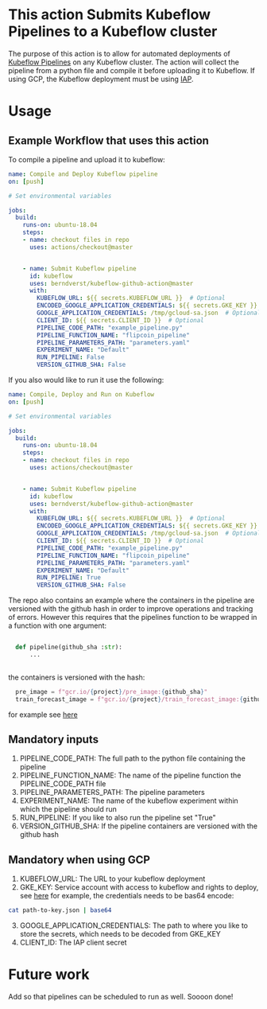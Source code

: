 # This action Submits Kubeflow Pipelines to a Kubeflow cluster

The purpose of this action is to allow for automated deployments of [Kubeflow Pipelines](https://github.com/kubeflow/pipelines) on any Kubeflow cluster. The action will collect the pipeline from a python file and compile it before uploading it to Kubeflow. If using GCP, the Kubeflow deployment must be using [IAP](https://www.kubeflow.org/docs/gke/deploy/monitor-iap-setup/).

# Usage

## Example Workflow that uses this action 


To compile a pipeline and upload it to kubeflow: 

```yaml
name: Compile and Deploy Kubeflow pipeline
on: [push]

# Set environmental variables

jobs:
  build:
    runs-on: ubuntu-18.04
    steps:
    - name: checkout files in repo
      uses: actions/checkout@master


    - name: Submit Kubeflow pipeline
      id: kubeflow
      uses: berndverst/kubeflow-github-action@master
      with:
        KUBEFLOW_URL: ${{ secrets.KUBEFLOW_URL }}  # Optional
        ENCODED_GOOGLE_APPLICATION_CREDENTIALS: ${{ secrets.GKE_KEY }}  # Optional
        GOOGLE_APPLICATION_CREDENTIALS: /tmp/gcloud-sa.json  # Optional
        CLIENT_ID: ${{ secrets.CLIENT_ID }}  # Optional
        PIPELINE_CODE_PATH: "example_pipeline.py"
        PIPELINE_FUNCTION_NAME: "flipcoin_pipeline"
        PIPELINE_PARAMETERS_PATH: "parameters.yaml"
        EXPERIMENT_NAME: "Default"
        RUN_PIPELINE: False
        VERSION_GITHUB_SHA: False

```

If you also would like to run it use the following: 

```yaml
name: Compile, Deploy and Run on Kubeflow
on: [push]

# Set environmental variables

jobs:
  build:
    runs-on: ubuntu-18.04
    steps:
    - name: checkout files in repo
      uses: actions/checkout@master


    - name: Submit Kubeflow pipeline
      id: kubeflow
      uses: berndverst/kubeflow-github-action@master
      with:
        KUBEFLOW_URL: ${{ secrets.KUBEFLOW_URL }}  # Optional
        ENCODED_GOOGLE_APPLICATION_CREDENTIALS: ${{ secrets.GKE_KEY }}  # Optional
        GOOGLE_APPLICATION_CREDENTIALS: /tmp/gcloud-sa.json  # Optional
        CLIENT_ID: ${{ secrets.CLIENT_ID }}  # Optional
        PIPELINE_CODE_PATH: "example_pipeline.py"
        PIPELINE_FUNCTION_NAME: "flipcoin_pipeline"
        PIPELINE_PARAMETERS_PATH: "parameters.yaml"
        EXPERIMENT_NAME: "Default"
        RUN_PIPELINE: True
        VERSION_GITHUB_SHA: False

```
The repo also contains an example where the containers in the pipeline are versioned with the github hash in order to improve operations and tracking of errors. However this requires that the pipelines function to be wrapped in a function with one argument: 

```python 

  def pipeline(github_sha :str):
      ... 
      
```

the containers is versioned with the hash: 


```python
  pre_image = f"gcr.io/{project}/pre_image:{github_sha}"
  train_forecast_image = f"gcr.io/{project}/train_forecast_image:{github_sha}"

```
      
for example see [here](https://github.com/NikeNano/kubeflow-github-action/blob/master/forecast_peython_wiki/deployment/pipline.py)

## Mandatory inputs

1) PIPELINE_CODE_PATH: The full path to the python file containing the pipeline
2) PIPELINE_FUNCTION_NAME: The name of the pipeline function the PIPELINE_CODE_PATH file
3) PIPELINE_PARAMETERS_PATH: The pipeline parameters
4) EXPERIMENT_NAME: The name of the kubeflow experiment within which the pipeline should run
5) RUN_PIPELINE: If you like to also run the pipeline set "True"
6) VERSION_GITHUB_SHA: If the pipeline containers are versioned with the github hash

## Mandatory when using GCP

1) KUBEFLOW_URL: The URL to your kubeflow deployment
2) GKE_KEY: Service account with access to kubeflow and rights to deploy, see [here](http://amygdala.github.io/kubeflow/ml/2019/08/22/remote-deploy.html) for example, the credentials needs to be bas64 encode:
``` bash
cat path-to-key.json | base64
```
3) GOOGLE_APPLICATION_CREDENTIALS: The path to where you like to store the secrets, which needs to be decoded from GKE_KEY
4) CLIENT_ID: The IAP client secret



# Future work

Add so that pipelines can be scheduled to run as well. Soooon done! 
